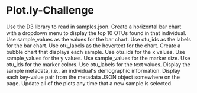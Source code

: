 # Plot.ly-Challenge

Use the D3 library to read in samples.json.
Create a horizontal bar chart with a dropdown menu to display the top 10 OTUs found in that individual.
Use sample_values as the values for the bar chart.
Use otu_ids as the labels for the bar chart.
Use otu_labels as the hovertext for the chart.
Create a bubble chart that displays each sample.
Use otu_ids for the x values.
Use sample_values for the y values.
Use sample_values for the marker size.
Use otu_ids for the marker colors.
Use otu_labels for the text values.
Display the sample metadata, i.e., an individual's demographic information.
Display each key-value pair from the metadata JSON object somewhere on the page.
Update all of the plots any time that a new sample is selected.
